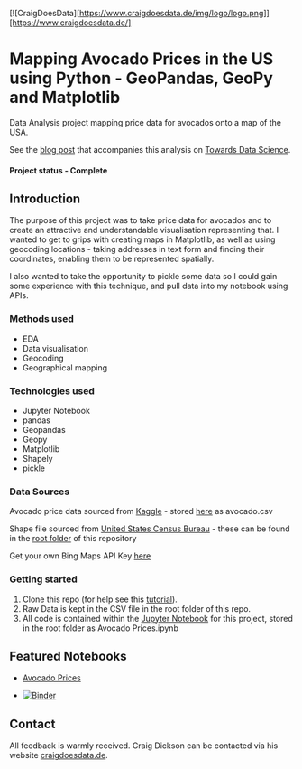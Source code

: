 [![CraigDoesData][https://www.craigdoesdata.de/img/logo/logo.png]][https://www.craigdoesdata.de/]

# Mapping Avocado Prices in the US using Python - GeoPandas, GeoPy and Matplotlib
Data Analysis project mapping price data for avocados onto a map of the USA.


See the [blog post](https://towardsdatascience.com/mapping-avocado-prices-in-python-with-geopandas-geopy-and-matplotlib-c7e0ef08bc26) that accompanies this analysis on [Towards Data Science](https://towardsdatascience.com/mapping-avocado-prices-in-python-with-geopandas-geopy-and-matplotlib-c7e0ef08bc26).

#### Project status - Complete

## Introduction
The purpose of this project was to take price data for avocados and to create an attractive and understandable visualisation representing that. I wanted to get to grips with creating maps in Matplotlib, as well as using geocoding locations - taking addresses in text form and finding their coordinates, enabling them to be represented spatially.

I also wanted to take the opportunity to pickle some data so I could gain some experience with this technique, and pull data into my notebook using APIs.

### Methods used
* EDA
* Data visualisation
* Geocoding
* Geographical mapping

### Technologies used
* Jupyter Notebook
* pandas
* Geopandas
* Geopy
* Matplotlib
* Shapely
* pickle


### Data Sources

Avocado price data sourced from [Kaggle](https://www.kaggle.com/neuromusic/avocado-prices) - stored [here](https://github.com/thecraigd/Avocado-Prices/blob/master/avocado.csv) as avocado.csv

Shape file sourced from [United States Census Bureau](https://catalog.data.gov/dataset/tiger-line-shapefile-2017-nation-u-s-current-state-and-equivalent-national) - these can be found in the [root folder](https://github.com/thecraigd/Avocado-Prices) of this repository

Get your own Bing Maps API Key [here](https://docs.microsoft.com/en-us/bingmaps/getting-started/bing-maps-dev-center-help/getting-a-bing-maps-key)


### Getting started

1. Clone this repo (for help see this [tutorial](https://help.github.com/articles/cloning-a-repository/)).
2. Raw Data is kept in the CSV file in the root folder of this repo.
3. All code is contained within the [Jupyter Notebook](https://github.com/thecraigd/Avocado-Prices/blob/master/Avocado%20Prices.ipynb) for this project, stored in the root folder as Avocado Prices.ipynb


## Featured Notebooks
* [Avocado Prices](https://github.com/thecraigd/Avocado-Prices/blob/master/Avocado%20Prices.ipynb)

* [![Binder](https://mybinder.org/badge_logo.svg)](https://mybinder.org/v2/gh/thecraigd/Avocado-Prices/master)

## Contact
All feedback is warmly received. Craig Dickson can be contacted via his website [craigdoesdata.de](https://www.craigdoesdata.de/contact.html).
